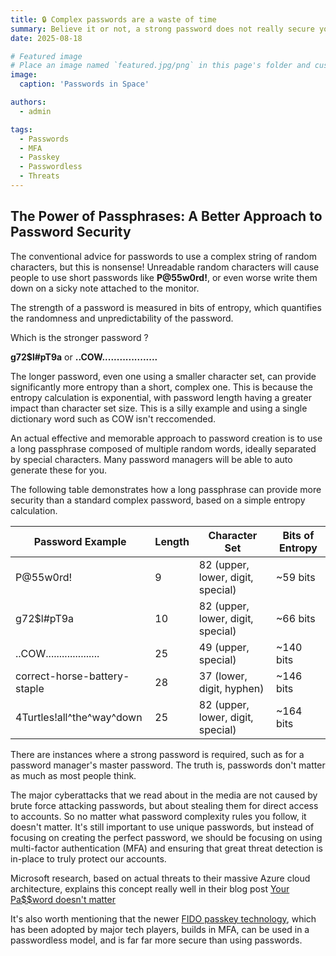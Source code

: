 ```yaml
---
title: 🔒 Complex passwords are a waste of time
summary: Believe it or not, a strong password does not really secure your online accounts
date: 2025-08-18

# Featured image
# Place an image named `featured.jpg/png` in this page's folder and customize its options here.
image:
  caption: 'Passwords in Space'

authors:
  - admin

tags:
  - Passwords
  - MFA
  - Passkey
  - Passwordless
  - Threats
---
```


## The Power of Passphrases: A Better Approach to Password Security
The conventional advice for passwords to use a complex string of random characters, but this is nonsense! Unreadable random characters will cause people to use short passwords like **P@55w0rd!**, or even worse write them down on a sicky note attached to the monitor.

The strength of a password is measured in bits of entropy, which quantifies the randomness and unpredictability of the password.

Which is the stronger password ?

**g72$l#pT9a** or **..COW...................**

The longer password, even one using a smaller character set, can provide significantly more entropy than a short, complex one. This is because the entropy calculation is exponential, with password length having a greater impact than character set size.  This is a silly example and using a single dictionary word such as COW isn't reccomended.

An actual effective and memorable approach to password creation is to use a long passphrase composed of multiple random words, ideally separated by special characters.  Many password managers will be able to auto generate these for you.

The following table demonstrates how a long passphrase can provide more security than a standard complex password, based on a simple entropy calculation.

|Password Example              | Length | Character Set                     | Bits of Entropy |
| ------------------------     | ------ | ------------                      | --------------- |
| P@55w0rd!                    | 9      | 82 (upper, lower, digit, special) | ~59 bits  |
| g72$l#pT9a                   | 10     | 82 (upper, lower, digit, special) | ~66 bits  |
| ..COW....................    | 25     | 49 (upper, special)               | ~140 bits |
| correct-horse-battery-staple | 28     | 37 (lower, digit, hyphen)         | ~146 bits |
| 4Turtles!all\^the\^way\^down | 25     | 82 (upper, lower, digit, special) | ~164 bits |

There are instances where a strong password is required, such as for a password manager's master password. The truth is, passwords don't matter as much as most people think.

The major cyberattacks that we read about in the media are not caused by brute force attacking passwords, but about stealing them for direct access to accounts. So no matter what password complexity rules you follow, it doesn't matter. It's still important to use unique passwords, but instead of focusing on creating the perfect password, we should be focusing on using multi-factor authentication (MFA) and ensuring that great threat detection is in-place to truly protect our accounts.

Microsoft research, based on actual threats to their massive Azure cloud architecture, explains this concept really well in their blog post [Your Pa$$word doesn't matter](https://techcommunity.microsoft.com/blog/microsoft-entra-blog/your-paword-doesnt-matter/731984)

It's also worth mentioning that the newer [FIDO passkey technology](https://fidoalliance.org/passkeys/), which has been adopted by major tech players, builds in MFA, can be used in a passwordless model, and is far far more secure than using passwords.
